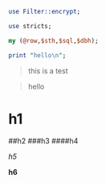 ```perl
use Filter::encrypt;

use stricts;

my (@row,$sth,$sql,$dbh);

print "hello\n";

```

>this is a test

>hello

# h1
##h2
###h3
####h4

*h5*

**h6**
